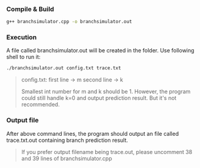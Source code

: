 ### Compile & Build
```bash
g++ branchsimulator.cpp -o branchsimulator.out
```
### Execution
A file called branchsimulator.out will be created in the folder. Use following shell to run it:
```bash
./branchsimulator.out config.txt trace.txt
```
> config.txt: first line -> m
>             second line -> k  
> 
> Smallest int number for m and k should be 1. However, the program could still handle k=0 and output prediction result. But it's not recommended.
### Output file
After above command lines, the program should output an file called trace.txt.out containing branch prediction result.
> If you prefer output filename being trace.out, please uncomment 38 and 39 lines of branchsimulator.cpp
